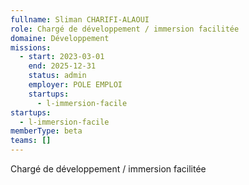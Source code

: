 ```yaml
---
fullname: Sliman CHARIFI-ALAOUI
role: Chargé de développement / immersion facilitée
domaine: Développement
missions:
  - start: 2023-03-01
    end: 2025-12-31
    status: admin
    employer: POLE EMPLOI
    startups:
      - l-immersion-facile
startups:
  - l-immersion-facile
memberType: beta
teams: []
---
```

Chargé de développement / immersion facilitée